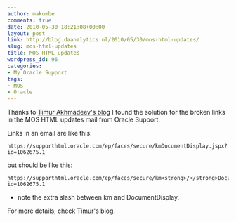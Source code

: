```yaml
---
author: makumbe
comments: true
date: 2010-05-30 18:21:08+00:00
layout: post
link: http://blog.daanalytics.nl/2010/05/30/mos-html-updates/
slug: mos-html-updates
title: MOS HTML updates
wordpress_id: 96
categories:
- My Oracle Support
tags:
- MOS
- Oracle
---
```


Thanks to [Timur Akhmadeev's blog](http://timurakhmadeev.wordpress.com/2010/04/28/mos-html-updates/) I found the solution for the broken links in the MOS HTML updates mail from Oracle Support.

Links in an email are like this:

    
    https://supporthtml.oracle.com/ep/faces/secure/kmDocumentDisplay.jspx?id=1062675.1


but should be like this:

    
    https://supporthtml.oracle.com/ep/faces/secure/km<strong>/</strong>DocumentDisplay.jspx?id=1062675.1


- note the extra slash between km and DocumentDisplay.

For more details, check Timur's blog.
